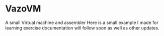 # VazoVM
A small Virtual machine and assembler
Here is a small example I made for learning exercise documentation will follow soon as well as other updates.
